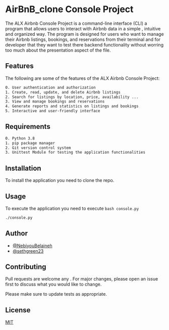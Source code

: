 # AirBnB_clone Console Project

The ALX Airbnb Console Project is a command-line interface (CLI) a program that allows users to interact with Airbnb data in a simple , intuitive and organized way. The program is designed for users who want to manage their Airbnb listings, bookings, and reservations from their terminal and for developer that they want to test there backend functionality without worring too much about the presentation aspect of the file.

## Features

The following are some of the features of the ALX Airbnb Console Project:

```bash
0. User authentication and authorization
1. Create, read, update, and delete Airbnb listings
2. Search for listings by location, price, availability ...
3. View and manage bookings and reservations
4. Generate reports and statistics on listings and bookings
5. Interactive and user-friendly interface
```

## Requirements
```bash
0. Python 3.8
1. pip package manager
2. Git version control system
3. Unittest Module for testing the application functionalities
```

## Installation
To install the application you need to clone the repo.

## Usage
To execute the application you need to execute ```bash console.py```
```bash
./console.py
```

## Author
- [@NebiyouBelaineh](https://github.com/NebiyouBelaineh)
- [@sethgreen23](https://github.com/sethgreen23)

## Contributing

Pull requests are welcome any . For major changes, please open an issue first
to discuss what you would like to change.

Please make sure to update tests as appropriate.

## License

[MIT](https://choosealicense.com/licenses/mit/)

